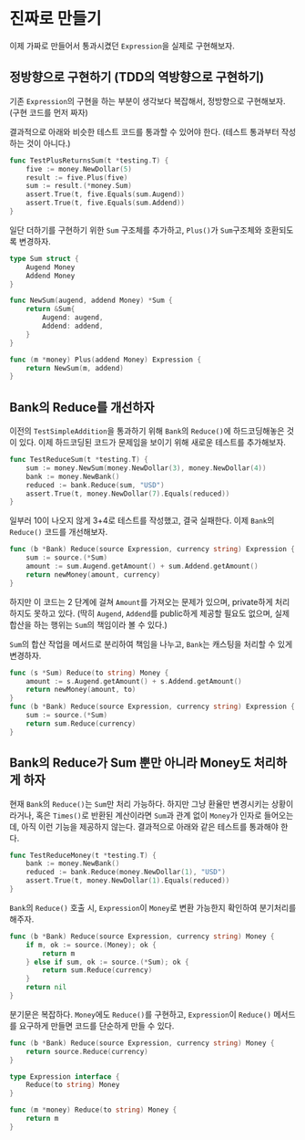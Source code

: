 # 진짜로 만들기

이제 가짜로 만들어서 통과시켰던 `Expression`을 실제로 구현해보자.

## 정방향으로 구현하기 (TDD의 역방향으로 구현하기)

기존 `Expression`의 구현을 하는 부분이 생각보다 복잡해서, 정방향으로 구현해보자. (구현 코드를 먼저 짜자)

결과적으로 아래와 비슷한 테스트 코드를 통과할 수 있어야 한다. (테스트 통과부터 작성하는 것이 아니다.)

```go
func TestPlusReturnsSum(t *testing.T) {
    five := money.NewDollar(5)
    result := five.Plus(five)
    sum := result.(*money.Sum)
    assert.True(t, five.Equals(sum.Augend))
    assert.True(t, five.Equals(sum.Addend))
}
```

일단 더하기를 구현하기 위한 `Sum` 구조체를 추가하고, `Plus()`가 `Sum`구조체와 호환되도록 변경하자.

```go
type Sum struct {
    Augend Money
    Addend Money
}

func NewSum(augend, addend Money) *Sum {
    return &Sum{
        Augend: augend,
        Addend: addend,
    }
}

func (m *money) Plus(addend Money) Expression {
    return NewSum(m, addend)
}
```

## Bank의 Reduce를 개선하자

이전의 `TestSimpleAddition`을 통과하기 위해 `Bank`의 `Reduce()`에 하드코딩해놓은 것이 있다.
이제 하드코딩된 코드가 문제임을 보이기 위해 새로운 테스트를 추가해보자.

```go
func TestReduceSum(t *testing.T) {
    sum := money.NewSum(money.NewDollar(3), money.NewDollar(4))
    bank := money.NewBank()
    reduced := bank.Reduce(sum, "USD")
    assert.True(t, money.NewDollar(7).Equals(reduced))
}
```

일부러 10이 나오지 않게 3+4로 테스트를 작성했고, 결국 실패한다.
이제 `Bank`의 `Reduce()` 코드를 개선해보자.

```go
func (b *Bank) Reduce(source Expression, currency string) Expression {
    sum := source.(*Sum)
    amount := sum.Augend.getAmount() + sum.Addend.getAmount()
    return newMoney(amount, currency)
}
```

하지만 이 코드는 2 단계에 걸쳐 `Amount`를 가져오는 문제가 있으며, private하게 처리하지도 못하고 있다. (딱히 `Augend`, `Addend`를 public하게 제공할 필요도 없으며, 실제 합산을 하는 행위는 `Sum`의 책임이라 볼 수 있다.)

`Sum`의 합산 작업을 메서드로 분리하여 책임을 나누고, `Bank`는 캐스팅을 처리할 수 있게 변경하자.

```go
func (s *Sum) Reduce(to string) Money {
    amount := s.Augend.getAmount() + s.Addend.getAmount()
    return newMoney(amount, to)
}
func (b *Bank) Reduce(source Expression, currency string) Expression {
    sum := source.(*Sum)
    return sum.Reduce(currency)
}
```

## Bank의 Reduce가 Sum 뿐만 아니라 Money도 처리하게 하자

현재 `Bank`의 `Reduce()`는 `Sum`만 처리 가능하다. 하지만 그냥 환율만 변경시키는 상황이라거나, 혹은 `Times()`로 반환된 계산이라면 `Sum`과 관계 없이 `Money`가 인자로 들어오는데, 아직 이런 기능을 제공하지 않는다. 결과적으로 아래와 같은 테스트를 통과해야 한다.

```go
func TestReduceMoney(t *testing.T) {
    bank := money.NewBank()
    reduced := bank.Reduce(money.NewDollar(1), "USD")
    assert.True(t, money.NewDollar(1).Equals(reduced))
}
```

`Bank`의 `Reduce()` 호출 시, `Expression`이 `Money`로 변환 가능한지 확인하여 분기처리를 해주자.

```go
func (b *Bank) Reduce(source Expression, currency string) Money {
    if m, ok := source.(Money); ok {
        return m
    } else if sum, ok := source.(*Sum); ok {
        return sum.Reduce(currency)
    }
    return nil
}
```

분기문은 복잡하다. `Money`에도 `Reduce()`를 구현하고, `Expression`이 `Reduce()` 메서드를 요구하게 만들면 코드를 단순하게 만들 수 있다.

```go
func (b *Bank) Reduce(source Expression, currency string) Money {
    return source.Reduce(currency)
}

type Expression interface {
    Reduce(to string) Money
}

func (m *money) Reduce(to string) Money {
    return m
}
```